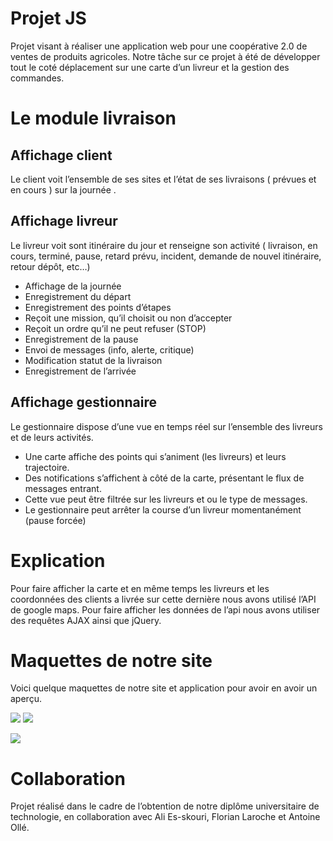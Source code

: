 # Projet JS
Projet visant à réaliser une application web pour une coopérative 2.0 de ventes de produits agricoles. Notre tâche sur ce projet  à été de développer tout le coté déplacement sur une carte d’un livreur et la gestion des commandes.

# Le module livraison
## Affichage client
Le client voit l’ensemble de ses sites et l’état de ses livraisons ( prévues et en cours ) sur la journée .

## Affichage livreur

Le livreur voit sont itinéraire du jour et renseigne son activité ( livraison, en cours, terminé, pause, retard prévu, incident, demande de nouvel itinéraire, retour dépôt, etc…)

* Affichage de la journée
* Enregistrement  du départ
* Enregistrement des points d’étapes
* Reçoit une mission, qu’il choisit ou non d’accepter
* Reçoit un ordre qu’il ne peut refuser (STOP)
* Enregistrement de la pause
* Envoi de messages (info, alerte, critique)
* Modification statut de la livraison
* Enregistrement de l’arrivée


## Affichage gestionnaire

Le gestionnaire dispose d’une vue en temps réel sur l’ensemble des livreurs et de leurs activités.
* Une carte affiche des points qui s’animent (les livreurs)  et leurs trajectoire.
* Des notifications s’affichent à côté de la carte, présentant le flux de messages entrant.
* Cette vue peut être filtrée sur les livreurs et ou le type de messages.
* Le gestionnaire peut arrêter la course d’un livreur momentanément (pause forcée)



# Explication
Pour faire afficher la carte et en même temps les livreurs et les coordonnées des clients a livrée sur cette dernière nous avons utilisé l’API de google maps.
Pour faire afficher les données de l’api nous avons utiliser des requêtes AJAX ainsi que jQuery.

# Maquettes de notre site
Voici quelque maquettes de notre site et application	 pour avoir en avoir un  aperçu.

![](Projet%20JS/87104552_1232613686944328_8071030352832888832_n.png)
![](Projet%20JS/86932318_334692114096494_8956171899348451328_n.png)


![](Projet%20JS/86972343_835038506973422_3568751234632384512_n.png)


# Collaboration
Projet réalisé dans le cadre de l’obtention de notre diplôme universitaire de technologie, en collaboration avec Ali Es-skouri, Florian Laroche et Antoine Ollé.
